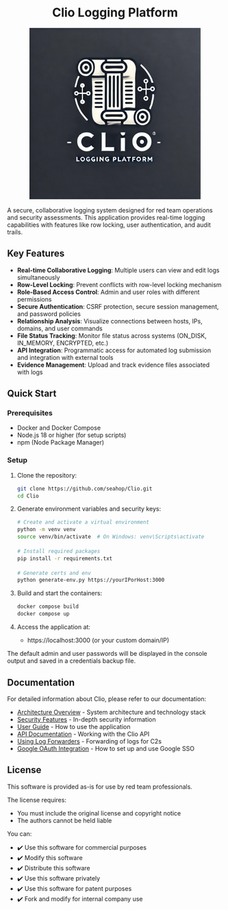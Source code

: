 <h1 align="center">Clio Logging Platform</h1>
<p align="center">
<img src="./images/Clio_Logging_Platform_Logo.png" alt="Clio Logo" width="400"/>
</p>

A secure, collaborative logging system designed for red team operations and security assessments. This application provides real-time logging capabilities with features like row locking, user authentication, and audit trails.

## Key Features

- **Real-time Collaborative Logging**: Multiple users can view and edit logs simultaneously
- **Row-Level Locking**: Prevent conflicts with row-level locking mechanism
- **Role-Based Access Control**: Admin and user roles with different permissions
- **Secure Authentication**: CSRF protection, secure session management, and password policies
- **Relationship Analysis**: Visualize connections between hosts, IPs, domains, and user commands
- **File Status Tracking**: Monitor file status across systems (ON_DISK, IN_MEMORY, ENCRYPTED, etc.)
- **API Integration**: Programmatic access for automated log submission and integration with external tools
- **Evidence Management**: Upload and track evidence files associated with logs

## Quick Start

### Prerequisites

- Docker and Docker Compose
- Node.js 18 or higher (for setup scripts)
- npm (Node Package Manager)

### Setup

1. Clone the repository:
   ```bash
   git clone https://github.com/seahop/Clio.git
   cd Clio
   ```

2. Generate environment variables and security keys:
   ```bash
   # Create and activate a virtual environment
   python -m venv venv
   source venv/bin/activate  # On Windows: venv\Scripts\activate
   
   # Install required packages
   pip install -r requirements.txt

   # Generate certs and env
   python generate-env.py https://yourIPorHost:3000
   ```

3. Build and start the containers:
   ```bash
   docker compose build
   docker compose up
   ```

4. Access the application at:
   - https://localhost:3000 (or your custom domain/IP)

The default admin and user passwords will be displayed in the console output and saved in a credentials backup file.

## Documentation

For detailed information about Clio, please refer to our documentation:

- [Architecture Overview](./docs/architecture.md) - System architecture and technology stack
- [Security Features](./docs/security.md) - In-depth security information
- [User Guide](./docs/user-guide.md) - How to use the application
- [API Documentation](./docs/api-guide.md) - Working with the Clio API
- [Using Log Forwarders](./log_exporter/README.md) - Forwarding of logs for C2s
- [Google OAuth Integration](./docs/sso-integration.md) - How to set up and use Google SSO

## License

This software is provided as-is for use by red team professionals.

The license requires:
- You must include the original license and copyright notice
- The authors cannot be held liable

You can:
- ✔️ Use this software for commercial purposes
- ✔️ Modify this software
- ✔️ Distribute this software
- ✔️ Use this software privately
- ✔️ Use this software for patent purposes
- ✔️ Fork and modify for internal company use